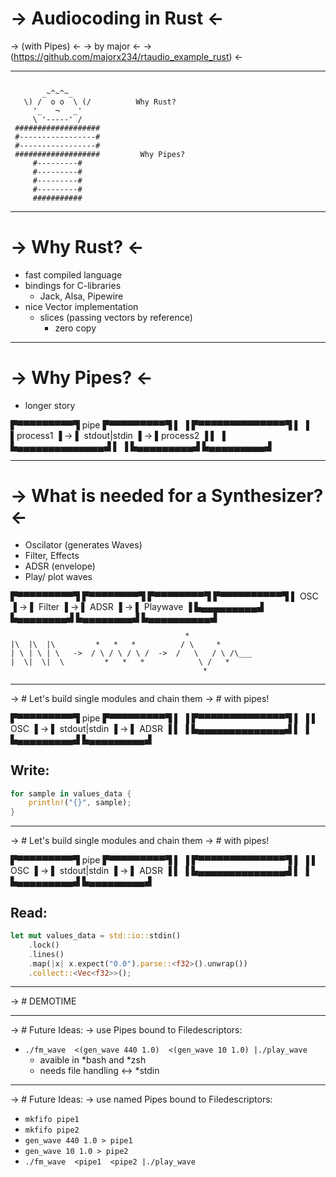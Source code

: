 -> Audiocoding in Rust <-
=======================
-> (with Pipes) <-
-> by major <-
-> (https://github.com/majorx234/rtaudio_example_rust) <-

-------------------------------------------------

```
         
       _~^~^~_
   \) /  o o  \ (/          Why Rust?
     '_   ¬   _'
     \ '-----' /
 ###################
 #-----------------#
 #-----------------#
 ###################         Why Pipes?
     #---------#
     #---------#
     #---------#
     #---------#
     ###########

```

-------------------------------------------------

-> Why Rust? <-
===============

- fast compiled language
- bindings for C-libraries
  - Jack, Alsa, Pipewire
- nice Vector implementation
  - slices (passing vectors by reference)
    - zero copy 

-------------------------------------------------

-> Why Pipes? <-
================

* longer story
                                               
▛▀▀▀▀▀▀▀▀▀▜          pipe          ▛▀▀▀▀▀▀▀▀▀▜ 
▌         ▐    ▛▀▀▀▀▀▀▀▀▀▀▀▀▀▀▜    ▌         ▐ 
▌process1 ▐ -> ▌ stdout|stdin ▐ -> ▌process2 ▐ 
▌         ▐    ▙▄▄▄▄▄▄▄▄▄▄▄▄▄▄▟    ▌         ▐ 
▙▄▄▄▄▄▄▄▄▄▟                        ▙▄▄▄▄▄▄▄▄▄▟ 

-------------------------------------------------

-> What is needed for a Synthesizer? <-
=======================================

- Oscilator (generates Waves)
- Filter, Effects
- ADSR (envelope)
- Play/ plot waves

▛▀▀▀▀▀▀▀▀▀▜         ▛▀▀▀▀▀▀▀▀▜        ▛▀▀▀▀▀▀▀▀▜        ▛▀▀▀▀▀▀▀▀▀▀▜
▌   OSC   ▐   ->    ▌ Filter ▐   ->   ▌  ADSR  ▐   ->   ▌ Playwave ▐
▙▄▄▄▄▄▄▄▄▄▟         ▙▄▄▄▄▄▄▄▄▟        ▙▄▄▄▄▄▄▄▄▟        ▙▄▄▄▄▄▄▄▄▄▄▟


                                           *
    |\  |\  |\         *   *   *          / \     *
    | \ | \ | \   ->  / \ / \ / \ /  ->  /   \   / \ /\___
    |  \|  \|  \         *   *   *            \ /   *
                                               *

-------------------------------------------------

-> # Let's build single modules and chain them
-> # with pipes!
                                               
▛▀▀▀▀▀▀▀▀▀▜          pipe          ▛▀▀▀▀▀▀▀▀▀▜ 
▌         ▐    ▛▀▀▀▀▀▀▀▀▀▀▀▀▀▀▜    ▌         ▐ 
▌   OSC   ▐ -> ▌ stdout|stdin ▐ -> ▌   ADSR  ▐ 
▌         ▐    ▙▄▄▄▄▄▄▄▄▄▄▄▄▄▄▟    ▌         ▐ 
▙▄▄▄▄▄▄▄▄▄▟                        ▙▄▄▄▄▄▄▄▄▄▟ 

## Write:

``` Rust
for sample in values_data {
    println!("{}", sample);
}
```

-------------------------------------------------

-> # Let's build single modules and chain them
-> # with pipes!
                                               
▛▀▀▀▀▀▀▀▀▀▜          pipe          ▛▀▀▀▀▀▀▀▀▀▜ 
▌         ▐    ▛▀▀▀▀▀▀▀▀▀▀▀▀▀▀▜    ▌         ▐ 
▌   OSC   ▐ -> ▌ stdout|stdin ▐ -> ▌   ADSR  ▐ 
▌         ▐    ▙▄▄▄▄▄▄▄▄▄▄▄▄▄▄▟    ▌         ▐ 
▙▄▄▄▄▄▄▄▄▄▟                        ▙▄▄▄▄▄▄▄▄▄▟ 

## Read:

```Rust
let mut values_data = std::io::stdin()
    .lock()
    .lines()
    .map(|x| x.expect("0.0").parse::<f32>().unwrap())
    .collect::<Vec<f32>>();
```

-------------------------------------------------

-> # DEMOTIME

-------------------------------------------------

-> # Future Ideas:
-> use Pipes bound to Filedescriptors:

* `./fm_wave  <(gen_wave 440 1.0)  <(gen_wave 10 1.0) |./play_wave`
  * avaible in *bash and *zsh
  * needs file handling <-> *stdin

-------------------------------------------------

-> # Future Ideas:
-> use named Pipes bound to Filedescriptors:

* `mkfifo pipe1`
* `mkfifo pipe2`
* `gen_wave 440 1.0 > pipe1`
* `gen_wave 10 1.0 > pipe2`
* `./fm_wave  <pipe1  <pipe2 |./play_wave`



